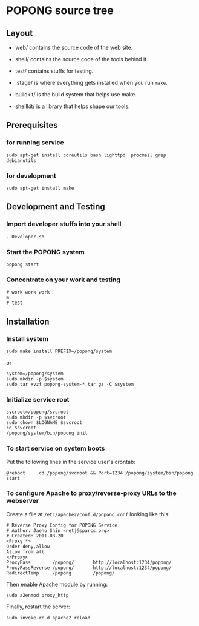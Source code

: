 POPONG source tree
==================

Layout
------
 * web/     contains the source code of the web site.
 * shell/   contains the source code of the tools behind it.
 * test/    contains stuffs for testing.

 * .stage/      is where everything gets installed when you run `make`.
 * buildkit/    is the build system that helps use make.
 * shellkit/    is a library that helps shape our tools.


Prerequisites
-------------

### for running service

    sudo apt-get install coreutils bash lighttpd  procmail grep debianutils 

### for development

    sudo apt-get install make


Development and Testing
-----------------------
### Import developer stuffs into your shell

    . Developer.sh

### Start the POPONG system

    popong start

### Concentrate on your work and testing

    # work work work
    m
    # test



Installation
------------
### Install system

    sudo make install PREFIX=/popong/system

or

    system=/popong/system
    sudo mkdir -p $system
    sudo tar xvzf popong-system-*.tar.gz -C $system


### Initialize service root

    svcroot=/popong/svcroot
    sudo mkdir -p $svcroot
    sudo chown $LOGNAME $svcroot
    cd $svcroot
    /popong/system/bin/popong init


### To start service on system boots

Put the following lines in the service user's crontab:

    @reboot     cd /popong/svcroot && Port=1234 /popong/system/bin/popong start


### To configure Apache to proxy/reverse-proxy URLs to the webserver

Create a file at `/etc/apache2/conf.d/popong.conf` looking like this:

    # Reverse Proxy Config for POPONG Service
    # Author: Jaeho Shin <netj@sparcs.org>
    # Created: 2011-08-20
    <Proxy *>
    Order deny,allow
    Allow from all
    </Proxy>
    ProxyPass        /popong/       http://localhost:1234/popong/
    ProxyPassReverse /popong/       http://localhost:1234/popong/
    RedirectTemp     /popong        /popong/


Then enable Apache module by running:

    sudo a2enmod proxy_http


Finally, restart the server:

    sudo invoke-rc.d apache2 reload

